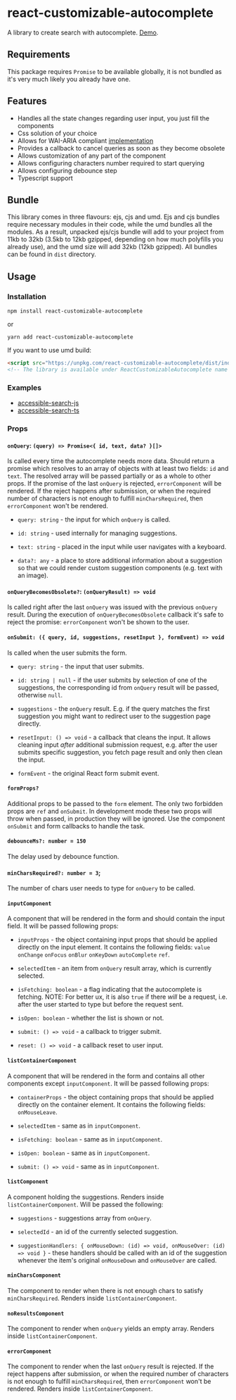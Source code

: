 # react-customizable-autocomplete
A library to create search with autocomplete. [Demo](https://akachicon.github.io/react-customizable-autocomplete).

## Requirements
This package requires ```Promise``` to be available globally, it is not bundled as 
it's very much likely you already have one.

## Features
- Handles all the state changes regarding user input, you just fill the components
- Css solution of your choice
- Allows for WAI-ARIA compliant [implementation](https://codesandbox.io/s/accessible-search-9yy2f)
- Provides a callback to cancel queries as soon as they become obsolete
- Allows customization of any part of the component
- Allows configuring characters number required to start querying 
- Allows configuring debounce step
- Typescript support 

## Bundle
This library comes in three flavours: ejs, cjs and umd. Ejs and cjs bundles require
necessary modules in their code, while the umd bundles all the modules. As a result, 
unpacked ejs/cjs bundle will add to your project from 11kb to 32kb (3.5kb to 12kb 
gzipped, depending on how much polyfills you already use), and the umd size will 
add 32kb (12kb gzipped). All bundles can be found in ```dist``` directory. 

## Usage
### Installation
```shell script
npm install react-customizable-autocomplete
```
or
```shell script
yarn add react-customizable-autocomplete
```
If you want to use umd build:
```html
<script src="https://unpkg.com/react-customizable-autocomplete/dist/index.umd.min.js"></script>
<!-- The library is available under ReactCustomizableAutocomplete name -->
```

### Examples
- [accessible-search-js](https://codesandbox.io/s/accessible-search-9yy2f)
- [accessible-search-ts](https://codesandbox.io/s/accessible-search-ts-zpvx8)

### Props
#### `onQuery`: `(query) => Promise<{ id, text, data? }[]>`
Is called every time the autocomplete needs more data. Should return a promise 
which resolves to an array of objects with at least two fields: `id` and `text`.
The resolved array will be passed partially or as a whole to other props.
If the promise of the last `onQuery` is rejected, `errorComponent` will be rendered.
If the reject happens after submission, or when the required number of characters 
is not enough to fulfill `minCharsRequired`, then `errorComponent` won't be rendered.

- `query: string` - the input for which `onQuery` is called.  

- `id: string` - used internally for managing suggestions. 

- `text: string` - placed in the input while user navigates with a keyboard. 

- `data?: any` - a place to store additional information about a suggestion so that we 
could render custom suggestion components (e.g. text with an image).   

#### `onQueryBecomesObsolete?`: `(onQueryResult) => void`
Is called right after the last `onQuery` was issued with the previous `onQuery` 
result. During the execution of `onQueryBecomesObsolete` callback it's safe to 
reject the promise: `errorComponent` won't be shown to the user.

#### `onSubmit: ({ query, id, suggestions, resetInput }, formEvent) => void`
Is called when the user submits the form.

- `query: string` - the input that user submits.

- `id: string | null` - if the user submits by selection of one of the suggestions, the corresponding id 
from `onQuery` result will be passed, otherwise `null`.

- `suggestions` - the `onQuery` result. E.g. if the query matches the first suggestion you might 
want to redirect user to the suggestion page directly. 

- `resetInput: () => void` - a callback that cleans the input. It allows cleaning input *after* additional 
submission request, e.g. after the user submits specific suggestion, you fetch 
page result and only then clean the input.

- `formEvent` - the original React form submit event. 

#### `formProps?`
Additional props to be passed to the `form` element. The only two forbidden 
props are `ref` and `onSubmit`. In development mode these two props will throw 
when passed, in production they will be ignored. Use the component `onSubmit` 
and form callbacks to handle the task.

#### `debounceMs?: number = 150`
The delay used by debounce function.

#### `minCharsRequired?: number = 3`;
The number of chars user needs to type for `onQuery` to be called.

#### `inputComponent`
A component that will be rendered in the form and should contain the input field.
It will be passed following props:

- `inputProps` - the object containing input props that should be applied directly on the input 
element. It contains the following fields:
`value` `onChange` `onFocus` `onBlur` `onKeyDown` `autoComplete` `ref`.

- `selectedItem` - an item from `onQuery` result array, which is currently selected.

- `isFetching: boolean` - a flag indicating that the autocomplete is fetching. NOTE: For 
better ux, it is also `true` if there *will* be a request, i.e. after the user started to 
type but before the request sent.

- `isOpen: boolean` - whether the list is shown or not.

- `submit: () => void` - a callback to trigger submit.

- `reset: () => void` - a callback reset to user input.

#### `listContainerComponent`
A component that will be rendered in the form and contains all other components 
except `inputComponent`.
It will be passed following props:

- `containerProps` - the object containing props that should be applied directly on the container 
element. It contains the following fields:
`onMouseLeave`.

- `selectedItem` - same as in `inputComponent`.

- `isFetching: boolean` - same as in `inputComponent`.

- `isOpen: boolean` - same as in `inputComponent`.

- `submit: () => void` - same as in `inputComponent`.

#### `listComponent`
A component holding the suggestions. Renders inside `listContainerComponent`.
Will be passed the following:

- `suggestions` - suggestions array from `onQuery`.

- `selectedId` - an id of the currently selected suggestion.

- `suggestionHandlers: { onMouseDown: (id) => void, onMouseOver: (id) => void }` - these handlers should be called with an id of the suggestion whenever the item's 
original `onMouseDown` and `onMouseOver` are called.

#### `minCharsComponent`
The component to render when there is not enough chars to satisfy `minCharsRequired`.
Renders inside `listContainerComponent`.

#### `noResultsComponent`
The component to render when `onQuery` yields an empty array. Renders inside 
`listContainerComponent`.

#### `errorComponent`
The component to render when the last `onQuery` result is rejected. 
If the reject happens after submission, or when the required number of characters 
is not enough to fulfill `minCharsRequired`, then `errorComponent` won't be rendered.
Renders inside `listContainerComponent`.
